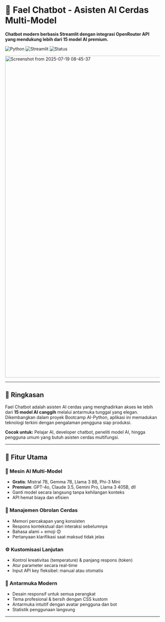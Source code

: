# 🤖 Fael Chatbot - Asisten AI Cerdas Multi-Model

**Chatbot modern berbasis Streamlit dengan integrasi OpenRouter API yang mendukung lebih dari 15 model AI premium.**

![Python](https://img.shields.io/badge/python-v3.8+-blue.svg)
![Streamlit](https://img.shields.io/badge/streamlit-v1.28+-red.svg)
![Status](https://img.shields.io/badge/status-aktif-brightgreen.svg)

<img width="1920" height="1048" alt="Screenshot from 2025-07-19 08-45-37" src="https://github.com/user-attachments/assets/09331cd7-d8c6-4aef-b5f7-fd46976a6e38" />

---

## 🌟 Ringkasan

Fael Chatbot adalah asisten AI cerdas yang menghadirkan akses ke lebih dari **15 model AI canggih** melalui antarmuka tunggal yang elegan. Dikembangkan dalam proyek Bootcamp AI-Python, aplikasi ini memadukan teknologi terkini dengan pengalaman pengguna siap produksi.

**Cocok untuk:** Pelajar AI, developer chatbot, peneliti model AI, hingga pengguna umum yang butuh asisten cerdas multifungsi.

---

## 🚀 Fitur Utama

### 🧠 Mesin AI Multi-Model
- **Gratis**: Mistral 7B, Gemma 7B, Llama 3 8B, Phi-3 Mini  
- **Premium**: GPT-4o, Claude 3.5, Gemini Pro, Llama 3 405B, dll  
- Ganti model secara langsung tanpa kehilangan konteks  
- API hemat biaya dan efisien  

### 💬 Manajemen Obrolan Cerdas
- Memori percakapan yang konsisten  
- Respons kontekstual dari interaksi sebelumnya  
- Bahasa alami + emoji 😊  
- Pertanyaan klarifikasi saat maksud tidak jelas  

### ⚙️ Kustomisasi Lanjutan
- Kontrol kreativitas (temperature) & panjang respons (token)  
- Atur parameter secara real-time  
- Input API key fleksibel: manual atau otomatis  

### 🎨 Antarmuka Modern
- Desain responsif untuk semua perangkat  
- Tema profesional & bersih dengan CSS kustom  
- Antarmuka intuitif dengan avatar pengguna dan bot  
- Statistik penggunaan langsung  

---
